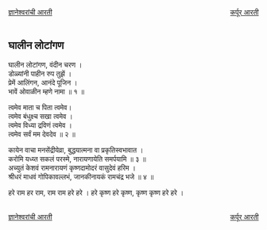 <a href="/ganapati-aaratyaa/ज्ञानेश्वरांची%20आरती.html" style="float: left;">ज्ञानेश्वरांची आरती</a><a href="/ganapati-aaratyaa/कर्पूर आरती.html" style="float: right;">कर्पूर आरती</a>  

<br />
<br />

घालीन लोटांगण
------------
घालीन लोटांगण, वंदीन चरण ।  
डोळ्यांनी पाहीन रुप तुझें ।  
प्रेमें आलिंगन, आनंदे पूजिन ।  
भावें ओवाळीन म्हणे नामा ॥ १ ॥  
  
  
त्वमेव माता च पिता त्वमेव।  
त्वमेव बंधुक्ष्च सखा त्वमेव ।  
त्वमेव विध्या द्रविणं त्वमेव ।  
त्वमेव सर्वं मम देवदेव ॥ २ ॥  
  
कायेन वाचा मनसेंद्रीयेव्रा, बुद्धयात्मना वा प्रकृतिस्वभावात ।  
करोमि यध्य्त सकलं परस्मे, नारायणायेति समर्पयामि ॥ ३ ॥  
अच्युतं केशवं रामनारायणं कृष्णदामोदरं वासुदेवं हरिम ।  
श्रीधरं माधवं गोपिकावल्लभं, जानकीनायकं रामचंद्र भजे ॥ ४ ॥  
  
  
हरे राम हर राम, राम राम हरे हरे ।
हरे कृष्ण हरे कृष्ण, कृष्ण कृष्ण हरे हरे ।

<br />
<a href="/ganapati-aaratyaa/ज्ञानेश्वरांची%20आरती.html" style="float: left;">ज्ञानेश्वरांची आरती</a><a href="/ganapati-aaratyaa/कर्पूर आरती.html" style="float: right;">कर्पूर आरती</a>
